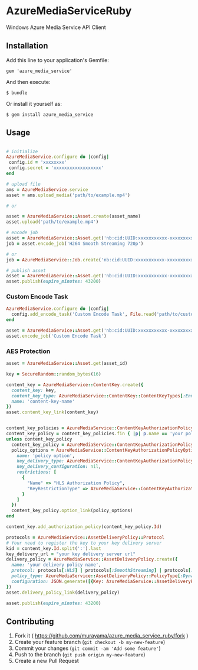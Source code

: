 # AzureMediaServiceRuby

Windows Azure Media Service API Client

## Installation

Add this line to your application's Gemfile:

    gem 'azure_media_service'

And then execute:

    $ bundle

Or install it yourself as:

    $ gem install azure_media_service

## Usage

```ruby

# initialize
AzureMediaService.configure do |config|
 config.id = 'xxxxxxxx'
 config.secret = 'xxxxxxxxxxxxxxxxxx'
end

# upload file
ams = AzureMediaService.service
asset = ams.upload_media('path/to/example.mp4')

# or

asset = AzureMediaService::Asset.create(asset_name)
asset.upload('path/to/example.mp4')

# encode job
asset = AzureMediaService::Asset.get('nb:cid:UUID:xxxxxxxxxxx-xxxxxxxxxxx-xxxxxx-xxxxxxx')
job = asset.encode_job('H264 Smooth Streaming 720p')

# or
job = AzureMediaService::Job.create('nb:cid:UUID:xxxxxxxxxxx-xxxxxxxxxxx-xxxxxx-xxxxxxx', 'H264 Smooth Streaming 720p')

# publish asset
asset = AzureMediaService::Asset.get('nb:cid:UUID:xxxxxxxxxxx-xxxxxxxxxxx-xxxxxx-xxxxxxx')
asset.publish(expire_minutes: 43200)

```

### Custom Encode Task

```ruby
AzureMediaService.configure do |config|
  config.add_encode_task('Custom Encode Task', File.read('path/to/custome_task.xml'))
end

asset = AzureMediaService::Asset.get('nb:cid:UUID:xxxxxxxxxxx-xxxxxxxxxxx-xxxxxx-xxxxxxx')
asset.encode_job('Custom Encode Task')
```

### AES Protection

```ruby
asset = AzureMediaService::Asset.get(asset_id)

key = SecureRandom::random_bytes(16)

content_key = AzureMediaService::ContentKey.create({
  content_key: key,
  content_key_type: AzureMediaService::ContentKey::ContentKeyTypes[:EnvelopeEncryption],
  name: 'content-key-name'
})
asset.content_key_link(content_key)


content_key_policies = AzureMediaService::ContentKeyAuthorizationPolicy.get()
content_key_policy = content_key_policies.fin { |p| p.name == 'your policy name' }
unless content_key_policy
  content_key_policy = AzureMediaService::ContentKeyAuthorizationPolicy.create('your policy name')
  policy_options = AzureMediaService::ContentKeyAuthorizationPolicyOption.create({
    name: 'policy option',
    key_delivery_type: AzureMediaService::ContentKeyAuthorizationPolicyOption::KeyDeliveryTypes[:BaselineHttp],
    key_delivery_configuration: nil,
    restrictions: [
      {
        "Name" => "HLS Authorization Policy",
        "KeyRestrictionType" => AzureMediaService::ContentKeyAuthorizationPolicyOption::KeyRestrictionTypes[:Open]
      }
    ]
  })
  content_key_policy.option_link(policy_options)
end

content_key.add_authorization_policy(content_key_policy.Id)

protocols = AzureMediaService::AssetDeliveryPolicy::Protocol
# Your need to register the key to your key delivery server
kid = content_key.Id.split(':').last
key_delivery_url = "your key delivery server url"
delivery_policy = AzureMediaService::AssetDeliveryPolicy.create({
  name: 'your delivery policy name',
  protocol: protocols[:HLS] | protocols[:SmoothStreaming] | protocols[:Dash],
  policy_type: AzureMediaService::AssetDeliveryPolicy::PolicyType[:DynamicEnvelopeEncryption],
  configuration: JSON.generate([{Key: AzureMediaService::AssetDeliveryPolicy::ConfigurationKey[:EnvelopeBaseKeyAcquisitionUrl], Vlaue: key_delivery_url}])
})
asset.delivery_policy_link(delivery_policy)

asset.publish(expire_minutes: 43200)
```

## Contributing

1. Fork it ( https://github.com/murayama/azure_media_service_ruby/fork )
2. Create your feature branch (`git checkout -b my-new-feature`)
3. Commit your changes (`git commit -am 'Add some feature'`)
4. Push to the branch (`git push origin my-new-feature`)
5. Create a new Pull Request
